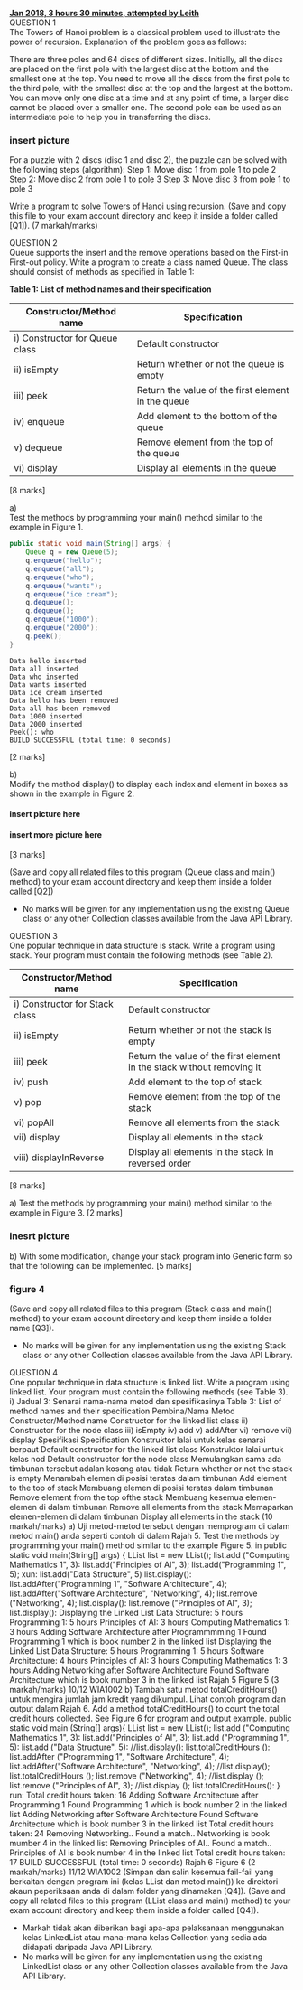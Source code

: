 <ins>**Jan 2018, 3 hours 30 minutes, attempted by Leith**</ins><br>
QUESTION 1 <br>
The Towers of Hanoi problem is a classical problem used to illustrate the power of
recursion. Explanation of the problem goes as follows:

There are three poles and 64 discs of different sizes. Initially, all the discs are placed on
the first pole with the largest disc at the bottom and the smallest one at the top. You
need to move all the discs from the first pole to the third pole, with the smallest disc at
the top and the largest at the bottom. You can move only one disc at a time and at any
point of time, a larger disc cannot be placed over a smaller one. The second pole can be
used as an intermediate pole to help you in transferring the discs.

### insert picture

For a puzzle with 2 discs (disc 1 and disc 2), the puzzle can be solved with the following
steps (algorithm):
Step 1: Move disc 1 from pole 1 to pole 2
Step 2: Move disc 2 from pole 1 to pole 3
Step 3: Move disc 3 from pole 1 to pole 3

Write a program to solve Towers of Hanoi using recursion.
(Save and copy this file to your exam account directory and keep it inside a folder called
[Q1]).
(7 markah/marks)

QUESTION 2 <br>
Queue supports the insert and the remove operations based on the First-in First-out
policy. Write a program to create a class named Queue. The class should consist of
methods as specified in Table 1:

**Table 1: List of method names and their specification**

| Constructor/Method name        | Specification                                      |
|--------------------------------|----------------------------------------------------|
| i) Constructor for Queue class | Default constructor                                |
| ii) isEmpty                    | Return whether or not the queue is empty           |
| iii) peek                      | Return the value of the first element in the queue |
| iv) enqueue                    | Add element to the bottom of the queue             |
| v) dequeue                     | Remove element from the top of the queue           |
| vi) display                    | Display all elements in the queue                  |

[8 marks]

a)<br>
Test the methods by programming your main() method similar to the example in
Figure 1.

```java
public static void main(String[] args) {
    Queue q = new Queue(5);
    q.enqueue("hello");
    q.enqueue("all");
    q.enqueue("who");
    q.enqueue("wants");
    q.enqueue("ice cream");
    q.dequeue();
    q.dequeue();
    q.enqueue("1000");
    q.enqueue("2000");
    q.peek();
}
```

```text
Data hello inserted
Data all inserted
Data who inserted
Data wants inserted
Data ice cream inserted
Data hello has been removed
Data all has been removed
Data 1000 inserted
Data 2000 inserted
Peek(): who
BUILD SUCCESSFUL (total time: 0 seconds)
```

[2 marks]

b)<br>
Modify the method display() to display each index and element in boxes as shown in
the example in Figure 2.

#### insert picture here

#### insert more picture here

[3 marks]

(Save and copy all related files to this program (Queue class and main() method) to your exam account directory
and keep them inside a folder called [Q2])

- No marks will be given for any implementation using the existing Queue class or any other Collection classes available
  from the Java API Library.

QUESTION 3 <br>
One popular technique in data structure is stack. Write a program using stack. Your
program must contain the following methods (see Table 2).

| Constructor/Method name         | Specification                                                          |
|---------------------------------|------------------------------------------------------------------------|
| i)  Constructor for Stack class | Default constructor                                                    |
| ii) isEmpty                     | Return whether or not the stack is empty                               |
| iii) peek                       | Return the value of the first element in the stack without removing it |
| iv) push                        | Add element to the top of stack                                        |
| v) pop                          | Remove element from the top of the stack                               |
| vi) popAll                      | Remove all elements from the stack                                     |
| vii) display                    | Display all elements in the stack                                      |
| viii) displayInReverse          | Display all elements in the stack in reversed order                    |

[8 marks]

a) Test the methods by programming your main() method similar to the example in
Figure 3. [2 marks]

### inesrt picture

b) With some modification, change your stack program into Generic form so that the 
following can be implemented. [5 marks]

### figure 4

(Save and copy all related files to this program (Stack class and main() method) to your exam
account directory and keep them inside a folder name [Q3]).

- No marks will be given for any implementation using the existing Stack class or any
other Collection classes available from the Java API Library.

QUESTION 4 <br>
One popular technique in data structure is linked list. Write a program using linked list.
Your program must contain the following methods (see Table 3).
i)
Jadual 3: Senarai nama-nama metod dan spesifikasinya
Table 3: List of method names and their specification
Pembina/Nama Metod
Constructor/Method name
Constructor for the linked
list class
ii) Constructor for the node
class
iii) isEmpty
iv) add
v) addAfter
vi) remove
vii) display
Spesifikasi
Specification
Konstruktor lalai untuk kelas senarai berpaut
Default constructor for the linked list class
Konstruktor lalai untuk kelas nod
Default constructor for the node class
Memulangkan sama ada timbunan tersebut
adalan kosong atau tidak
Return whether or not the stack is empty
Menambah elemen di posisi teratas dalam
timbunan
Add element to the top of stack
Membuang elemen di posisi teratas dalam
timbunan
Remove element from the top ofthe stack
Membuang kesemua elemen-elemen di dalam
timbunan
Remove all elements from the stack
Memaparkan elemen-elemen di dalam
timbunan
Display all elements in the stack
(10 markah/marks)
a) Uji metod-metod tersebut dengan memprogram di dalam metod main() anda
seperti contoh di dalam Rajah 5.
Test the methods by programming your main() method similar to the example
Figure 5.
in
public static void main(String[] args) {
LList list = new LList();
list.add ("Computing Mathematics 1", 3):
list.add("Frinciples of AI", 3);
list.add("Programming 1", 5);
xun:
list.add("Data Structure", 5)
list.display():
list.addAfter("Programming 1", "Software Architecture", 4);
list.addAfter("Software Architecture", "Networking", 4);
list.remove ("Networking", 4);
list.display():
list.remove ("Principles of AI", 3);
list.display():
Displaying the Linked List
Data Structure: 5 hours
Programming 1: 5 hours
Principles of AI: 3 hours
Computing Mathematics 1: 3 hours
Adding Software Architecture after Programmmming 1
Found Programming 1 which is book number 2 in the linked list
Displaying the Linked List
Data Structure: 5 hours
Programming 1: 5 hours
Software Architecture: 4 hours
Principles of AI: 3 hours
Computing Mathematics 1: 3 hours
Adding Networking after Software Architecture
Found Software Architecture which is book number 3 in the linked list
Rajah 5
Figure 5
(3 markah/marks)
10/12
WIA1002
b) Tambah satu metod totalCreditHours() untuk mengira jumlah jam kredit yang
dikumpul. Lihat contoh program dan output dalam Rajah 6.
Add a method totalCreditHours() to count the total credit hours collected. See Figure
6 for program and output example.
public static void main (String[] args){
LList list = new LList();
list.add ("Computing Mathematics 1", 3):
list.add("Principles of AI", 3);
list.add ("Programming 1", 5):
list.add ("Data Structure", 5):
//list.display():
list.totalCreditHours ():
list.addAfter ("Programming 1", "Software Architecture", 4);
list.addAfter("Software Architecture", "Networking", 4);
//list.display();
list.totalCreditHours ();
list.remove ("Networking", 4);
//list.display ();
list.remove ("Principles of AI", 3);
//list.display ();
list.totalCreditHours():
}
run:
Total credit hours taken: 16
Adding Software Architecture after Programming 1
Found Programming 1 which is book number 2 in the linked list
Adding Networking after Software Architecture
Found Software Architecture which is book number 3 in the linked list
Total credit hours taken: 24
Removing Networking..
Found a match.. Networking is book mumber 4 in the linked list
Removing Principles of AI..
Found a match.. Principles of AI is book number 4 in the linked list
Total credit hours taken: 17
BUILD SUCCESSFUL (total time: 0 seconds)
Rajah 6
Figure 6
(2 markah/marks)
11/12
WIA1002
(Simpan dan salin kesemua fail-fail yang berkaitan dengan program ini (kelas
LList dan metod main()) ke direktori akaun peperiksaan anda di dalam folder
yang dinamakan [Q4]).
(Save and copy all related files to this program (LList class and main() method) to your
exam account directory and keep them inside a folder called [Q4]).
* Markah tidak akan diberikan bagi apa-apa pelaksanaan menggunakan kelas
  LinkedList atau mana-mana kelas Collection yang sedia ada didapati daripada
  Java API Library.
* No marks will be given for any implementation using the existing LinkedList class or
  any other Collection classes available from the Java API Library.
